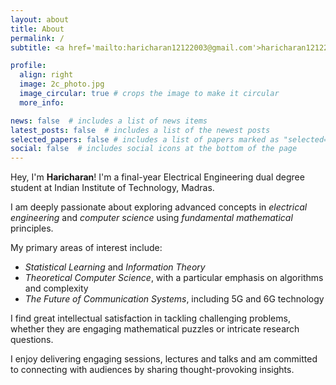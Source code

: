 ```yaml
---
layout: about
title: About
permalink: /
subtitle: <a href='mailto:haricharan12122003@gmail.com'>haricharan12122003@gmail.com</a>

profile:
  align: right
  image: 2c_photo.jpg
  image_circular: true # crops the image to make it circular
  more_info:

news: false  # includes a list of news items
latest_posts: false  # includes a list of the newest posts
selected_papers: false # includes a list of papers marked as "selected={true}"
social: false  # includes social icons at the bottom of the page
---
```


Hey, I'm **Haricharan**! I'm a final-year Electrical Engineering dual degree student at Indian Institute of Technology, Madras.

I am deeply passionate about exploring advanced concepts in *electrical engineering* and *computer science* using *fundamental mathematical* principles.

My primary areas of interest include:

- *Statistical Learning* and *Information Theory*
- *Theoretical Computer Science*, with a particular emphasis on algorithms and complexity
- *The Future of Communication Systems*, including 5G and 6G technology

I find great intellectual satisfaction in tackling challenging problems, whether they are engaging mathematical puzzles or intricate research questions.

I enjoy delivering engaging sessions, lectures and talks and am committed to connecting with audiences by sharing thought-provoking insights.